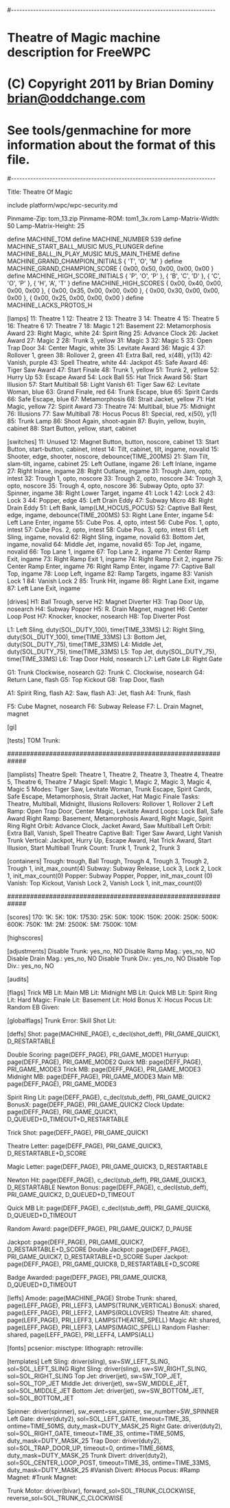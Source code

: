 #--------------------------------------------------------------------------
# Theatre of Magic machine description for FreeWPC
# (C) Copyright 2011 by Brian Dominy <brian@oddchange.com>
#
# See tools/genmachine for more information about the format of this file.
#--------------------------------------------------------------------------

Title: Theatre Of Magic

include platform/wpc/wpc-security.md

Pinmame-Zip: tom_13.zip
Pinmame-ROM: tom1_3x.rom
Lamp-Matrix-Width: 50
Lamp-Matrix-Height: 25

define MACHINE_TOM
define MACHINE_NUMBER 539
define MACHINE_START_BALL_MUSIC   MUS_PLUNGER
define MACHINE_BALL_IN_PLAY_MUSIC MUS_MAIN_THEME
define MACHINE_GRAND_CHAMPION_INITIALS { 'T', 'O', 'M' }
define MACHINE_GRAND_CHAMPION_SCORE { 0x00, 0x50, 0x00, 0x00, 0x00 }
define MACHINE_HIGH_SCORE_INITIALS { 'P', 'O', 'P' }, { 'B', 'C', 'D' }, { 'C', 'O', 'P' }, { 'H', 'A', 'T' }
define MACHINE_HIGH_SCORES { 0x00, 0x40, 0x00, 0x00, 0x00 }, { 0x00, 0x35, 0x00, 0x00, 0x00 }, { 0x00, 0x30, 0x00, 0x00, 0x00 }, { 0x00, 0x25, 0x00, 0x00, 0x00 }
define MACHINE_LACKS_PROTOS_H

[lamps]
11: Theatre 1
12: Theatre 2
13: Theatre 3
14: Theatre 4
15: Theatre 5
16: Theatre 6
17: Theatre 7
18: Magic 1
21: Basement
22: Metamorphosis Award
23: Right Magic, white
24: Spirit Ring
25: Advance Clock
26: Jacket Award
27: Magic 2
28: Trunk 3, yellow
31: Magic 3
32: Magic 5
33: Open Trap Door
34: Center Magic, white
35: Levitate Award
36: Magic 4
37: Rollover 1, green
38: Rollover 2, green
41: Extra Ball, red, x(48), y(13)
42: Vanish, purple
43: Spell Theatre, white
44: Jackpot
45: Safe Award
46: Tiger Saw Award
47: Start Finale
48: Trunk 1, yellow
51: Trunk 2, yellow
52: Hurry Up
53: Escape Award
54: Lock Ball
55: Hat Trick Award
56: Start Illusion
57: Start Multiball
58: Light Vanish
61: Tiger Saw
62: Levitate Woman, blue
63: Grand Finale, red
64: Trunk Escape, blue
65: Spirit Cards
66: Safe Escape, blue
67: Metamorphosis
68: Strait Jacket, yellow
71: Hat Magic, yellow
72: Spirit Award
73: Theatre
74: Multiball, blue
75: Midnight
76: Illusions
77: Saw Multiball
78: Hocus Pocus
81: Special, red, x(50), y(1)
85: Trunk Lamp
86: Shoot Again, shoot-again
87: Buyin, yellow, buyin, cabinet
88: Start Button, yellow, start, cabinet

[switches]
11: Unused
12: Magnet Button, button, noscore, cabinet
13: Start Button, start-button, cabinet, intest
14: Tilt, cabinet, tilt, ingame, novalid
15: Shooter, edge, shooter, noscore, debounce(TIME_200MS)
21: Slam Tilt, slam-tilt, ingame, cabinet
25: Left Outlane, ingame
26: Left Inlane, ingame
27: Right Inlane, ingame
28: Right Outlane, ingame
31: Trough Jam, opto, intest
32: Trough 1, opto, noscore
33: Trough 2, opto, noscore
34: Trough 3, opto, noscore
35: Trough 4, opto, noscore
36: Subway Opto, opto
37: Spinner, ingame
38: Right Lower Target, ingame
41: Lock 1
42: Lock 2
43: Lock 3
44: Popper, edge
45: Left Drain Eddy
47: Subway Micro
48: Right Drain Eddy
51: Left Bank, lamp(LM_HOCUS_POCUS)
52: Captive Ball Rest, edge, ingame, debounce(TIME_200MS)
53: Right Lane Enter, ingame
54: Left Lane Enter, ingame
55: Cube Pos. 4, opto, intest
56: Cube Pos. 1, opto, intest
57: Cube Pos. 2, opto, intest
58: Cube Pos. 3, opto, intest
61: Left Sling, ingame, novalid
62: Right Sling, ingame, novalid
63: Bottom Jet, ingame, novalid
64: Middle Jet, ingame, novalid
65: Top Jet, ingame, novalid
66: Top Lane 1, ingame
67: Top Lane 2, ingame
71: Center Ramp Exit, ingame
73: Right Ramp Exit 1, ingame
74: Right Ramp Exit 2, ingame
75: Center Ramp Enter, ingame
76: Right Ramp Enter, ingame
77: Captive Ball Top, ingame
78: Loop Left, ingame
82: Ramp Targets, ingame
83: Vanish Lock 1
84: Vanish Lock 2
85: Trunk Hit, ingame
86: Right Lane Exit, ingame
87: Left Lane Exit, ingame

[drives]
H1: Ball Trough, serve
H2: Magnet Diverter
H3: Trap Door Up, nosearch
H4: Subway Popper
H5: R. Drain Magnet, magnet
H6: Center Loop Post
H7: Knocker, knocker, nosearch
H8: Top Diverter Post

L1: Left Sling, duty(SOL_DUTY_100), time(TIME_33MS)
L2: Right Sling, duty(SOL_DUTY_100), time(TIME_33MS)
L3: Bottom Jet, duty(SOL_DUTY_75), time(TIME_33MS)
L4: Middle Jet, duty(SOL_DUTY_75), time(TIME_33MS)
L5: Top Jet, duty(SOL_DUTY_75), time(TIME_33MS)
L6: Trap Door Hold, nosearch
L7: Left Gate
L8: Right Gate

G1: Trunk Clockwise, nosearch
G2: Trunk C. Clockwise, nosearch
G4: Return Lane, flash
G5: Top Kickout
G8: Trap Door, flash

A1: Spirit Ring, flash
A2: Saw, flash
A3: Jet, flash
A4: Trunk, flash

F5: Cube Magnet, nosearch
F6: Subway Release
F7: L. Drain Magnet, magnet

[gi]

[tests]
TOM Trunk:

#############################################################

[lamplists]
Theatre Spell: Theatre 1, Theatre 2, Theatre 3, Theatre 4, Theatre 5, Theatre 6, Theatre 7
Magic Spell: Magic 1, Magic 2, Magic 3, Magic 4, Magic 5
Modes: Tiger Saw, Levitate Woman, Trunk Escape, Spirit Cards, Safe Escape, Metamorphosis, Strait Jacket, Hat Magic
Finale Tasks: Theatre, Multiball, Midnight, Illusions
Rollovers: Rollover 1, Rollover 2
Left Ramp: Open Trap Door, Center Magic, Levitate Award
Loops: Lock Ball, Safe Award
Right Ramp: Basement, Metamorphosis Award, Right Magic, Spirit Ring
Right Orbit: Advance Clock, Jacket Award, Saw Multiball
Left Orbit: Extra Ball, Vanish, Spell Theatre
Captive Ball: Tiger Saw Award, Light Vanish
Trunk Vertical: Jackpot, Hurry Up, Escape Award, Hat Trick Award, Start Illusion, Start Multiball
Trunk Count: Trunk 1, Trunk 2, Trunk 3

[containers]
Trough: trough, Ball Trough, Trough 4, Trough 3, Trough 2, Trough 1, init_max_count(4)
Subway: Subway Release, Lock 3, Lock 2, Lock 1, init_max_count(0)
Popper: Subway Popper, Popper, init_max_count (0)
Vanish: Top Kickout, Vanish Lock 2, Vanish Lock 1, init_max_count(0)

#############################################################

[scores]
170:
1K:
5K:
10K:
17530:
25K:
50K:
100K:
150K:
200K:
250K:
500K:
600K:
750K:
1M:
2M:
2500K:
5M:
7500K:
10M:

[highscores]

[adjustments]
Disable Trunk: yes_no, NO
Disable Ramp Mag.: yes_no, NO
Disable Drain Mag.: yes_no, NO
Disable Trunk Div.: yes_no, NO
Disable Top Div.: yes_no, NO

[audits]

[flags]
Trick MB Lit:
Main MB Lit:
Midnight MB Lit:
Quick MB Lit:
Spirit Ring Lit:
Hard Magic:
Finale Lit:
Basement Lit:
Hold Bonus X:
Hocus Pocus Lit:
Random EB Given:


[globalflags]
Trunk Error:
Skill Shot Lit:

[deffs]
Shot: page(MACHINE_PAGE), c_decl(shot_deff), PRI_GAME_QUICK1, D_RESTARTABLE

Double Scoring: page(DEFF_PAGE), PRI_GAME_MODE1
Hurryup: page(DEFF_PAGE), PRI_GAME_MODE2
Quick MB: page(DEFF_PAGE), PRI_GAME_MODE3
Trick MB: page(DEFF_PAGE), PRI_GAME_MODE3
Midnight MB: page(DEFF_PAGE), PRI_GAME_MODE3
Main MB: page(DEFF_PAGE), PRI_GAME_MODE3

Spirit Ring Lit: page(DEFF_PAGE), c_decl(stub_deff), PRI_GAME_QUICK2
BonusX: page(DEFF_PAGE), PRI_GAME_QUICK2
Clock Update: page(DEFF_PAGE), PRI_GAME_QUICK1, D_QUEUED+D_TIMEOUT+D_RESTARTABLE

Trick Shot: page(DEFF_PAGE), PRI_GAME_QUICK1

Theatre Letter: page(DEFF_PAGE), PRI_GAME_QUICK3, D_RESTARTABLE+D_SCORE

Magic Letter: page(DEFF_PAGE), PRI_GAME_QUICK3, D_RESTARTABLE

Newton Hit: page(DEFF_PAGE), c_decl(stub_deff), PRI_GAME_QUICK3, D_RESTARTABLE
Newton Bonus: page(DEFF_PAGE), c_decl(stub_deff), PRI_GAME_QUICK2, D_QUEUED+D_TIMEOUT

Quick MB Lit: page(DEFF_PAGE), c_decl(stub_deff), PRI_GAME_QUICK6, D_QUEUED+D_TIMEOUT

Random Award: page(DEFF_PAGE), PRI_GAME_QUICK7, D_PAUSE

Jackpot: page(DEFF_PAGE), PRI_GAME_QUICK7, D_RESTARTABLE+D_SCORE
Double Jackpot: page(DEFF_PAGE), PRI_GAME_QUICK7, D_RESTARTABLE+D_SCORE
Super Jackpot: page(DEFF_PAGE), PRI_GAME_QUICK8, D_RESTARTABLE+D_SCORE

Badge Awarded: page(DEFF_PAGE), PRI_GAME_QUICK8, D_QUEUED+D_TIMEOUT

[leffs]
Amode: page(MACHINE_PAGE)
Strobe Trunk: shared, page(LEFF_PAGE), PRI_LEFF3, LAMPS(TRUNK_VERTICAL)
BonusX: shared, page(LEFF_PAGE), PRI_LEFF2, LAMPS(ROLLOVERS)
Theatre Alt: shared, page(LEFF_PAGE), PRI_LEFF3, LAMPS(THEATRE_SPELL)
Magic Alt: shared, page(LEFF_PAGE), PRI_LEFF3, LAMPS(MAGIC_SPELL)
Random Flasher: shared, page(LEFF_PAGE), PRI_LEFF4, LAMPS(ALL)

[fonts]
pcsenior:
misctype:
lithograph:
retroville:

[templates]
Left Sling: driver(sling), sw=SW_LEFT_SLING, sol=SOL_LEFT_SLING
Right Sling: driver(sling), sw=SW_RIGHT_SLING, sol=SOL_RIGHT_SLING
Top Jet: driver(jet), sw=SW_TOP_JET, sol=SOL_TOP_JET
Middle Jet: driver(jet), sw=SW_MIDDLE_JET, sol=SOL_MIDDLE_JET
Bottom Jet: driver(jet), sw=SW_BOTTOM_JET, sol=SOL_BOTTOM_JET

Spinner: driver(spinner), sw_event=sw_spinner, sw_number=SW_SPINNER
Left Gate: driver(duty2), sol=SOL_LEFT_GATE, timeout=TIME_3S, ontime=TIME_50MS, duty_mask=DUTY_MASK_25
Right Gate: driver(duty2), sol=SOL_RIGHT_GATE, timeout=TIME_3S, ontime=TIME_50MS, duty_mask=DUTY_MASK_25
Trap Door: driver(duty2), sol=SOL_TRAP_DOOR_UP, timeout=0, ontime=TIME_66MS, duty_mask=DUTY_MASK_25
Trunk Divert: driver(duty2), sol=SOL_CENTER_LOOP_POST, timeout=TIME_3S, ontime=TIME_33MS, duty_mask=DUTY_MASK_25
#Vanish Divert:
#Hocus Pocus:
#Ramp Magnet:
#Trunk Magnet:

Trunk Motor: driver(bivar), forward_sol=SOL_TRUNK_CLOCKWISE, reverse_sol=SOL_TRUNK_C_CLOCKWISE

